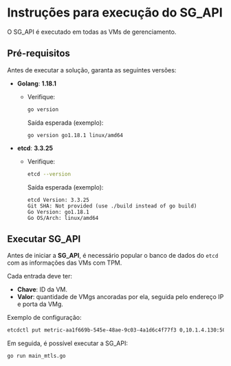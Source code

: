 # Instruções para execução do SG_API

O SG_API é executado em todas as VMs de gerenciamento.


## Pré-requisitos

Antes de executar a solução, garanta as seguintes versões:

- **Golang**: **1.18.1**
  - Verifique:
    ```bash
    go version
    ```
    Saída esperada (exemplo):
    ```
    go version go1.18.1 linux/amd64
    ```

- **etcd**: **3.3.25**
  - Verifique:
    ```bash
    etcd --version
    ```
    Saída esperada (exemplo):
    ```
    etcd Version: 3.3.25
    Git SHA: Not provided (use ./build instead of go build)
    Go Version: go1.18.1
    Go OS/Arch: linux/amd64
    ```

## Executar SG_API

Antes de iniciar a **SG_API**, é necessário popular o banco de dados do `etcd` com as informações das VMs com TPM.  

Cada entrada deve ter:
- **Chave**: ID da VM.  
- **Valor**: quantidade de VMgs ancoradas por ela, seguida pelo endereço IP e porta da VMg.

Exemplo de configuração:
```bash
etcdctl put metric-aa1f669b-545e-48ae-9c03-4a1d6c4f77f3 0,10.1.4.130:5051
```
Em seguida, é possível executar a SG_API:

```bash
go run main_mtls.go
```






